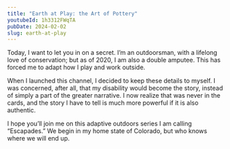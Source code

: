 ```yaml
---
title: "Earth at Play: the Art of Pottery"
youtubeId: 1h3312FWqTA
pubDate: 2024-02-02
slug: earth-at-play
---
```

Today, I want to let you in on a secret. I’m an outdoorsman, with a lifelong love of conservation; but as of 2020, I am also a double amputee. This has forced me to adapt how I play and work outside.

When I launched this channel, I decided to keep these details to myself. I was concerned, after all, that my disability would become the story, instead of simply a part of the greater narrative. I now realize that was never in the cards, and the story I have to tell is much more powerful if it is also authentic.

I hope you’ll join me on this adaptive outdoors series I am calling “Escapades.” We begin in my home state of Colorado, but who knows where we will end up.
